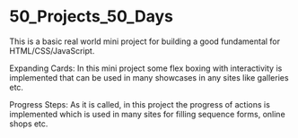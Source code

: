# 50_Projects_50_Days
This is a basic real world mini project for building a good fundamental for HTML/CSS/JavaScript.

Expanding Cards:
In this mini project some flex boxing with interactivity is implemented that can be used in many showcases in any sites like galleries etc.

Progress Steps:
As it is called, in this project the progress of actions is implemented which is used in many sites for filling sequence forms, online shops etc. 
